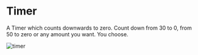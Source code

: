 # Timer
A Timer which counts downwards to zero.
Count down from 30 to 0, from 50 to zero or any amount you want. You choose.

![timer](https://user-images.githubusercontent.com/67807290/116787407-ab236680-aa58-11eb-903d-089a070f5382.jpg)

